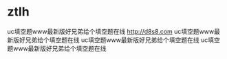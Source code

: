 # ztlh
uc填空题www最新版好兄弟给个填空题在线
http://d8s8.com
uc填空题www最新版好兄弟给个填空题在线
uc填空题www最新版好兄弟给个填空题在线
uc填空题www最新版好兄弟给个填空题在线
